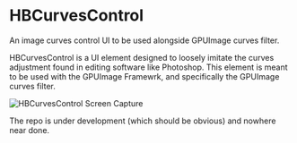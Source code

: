 # HBCurvesControl
An image curves control UI to be used alongside GPUImage curves filter.

HBCurvesControl is a UI element designed to loosely imitate the curves adjustment found in editing software like Photoshop. This element is meant to be used with the  GPUImage Framewrk, and specifically the GPUImage curves filter. 

![HBCurvesControl Screen Capture](http://i.imgur.com/mPF5ha4.gif)

The repo is under development (which should be obvious) and nowhere near done.  
